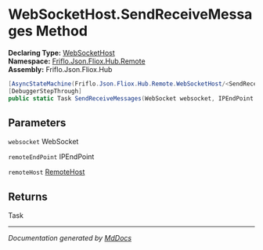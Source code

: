 ﻿<!--  
  <auto-generated>   
    The contents of this file were generated by a tool.  
    Changes to this file may be list if the file is regenerated  
  </auto-generated>   
-->

# WebSocketHost.SendReceiveMessages Method

**Declaring Type:** [WebSocketHost](../index.md)  
**Namespace:** [Friflo.Json.Fliox.Hub.Remote](../../index.md)  
**Assembly:** Friflo.Json.Fliox.Hub

```csharp
[AsyncStateMachine(Friflo.Json.Fliox.Hub.Remote.WebSocketHost/<SendReceiveMessages>d__16)]
[DebuggerStepThrough]
public static Task SendReceiveMessages(WebSocket websocket, IPEndPoint remoteEndPoint, RemoteHost remoteHost);
```

## Parameters

`websocket`  WebSocket

`remoteEndPoint`  IPEndPoint

`remoteHost`  [RemoteHost](../../RemoteHost/index.md)

## Returns

Task

___

*Documentation generated by [MdDocs](https://github.com/ap0llo/mddocs)*
